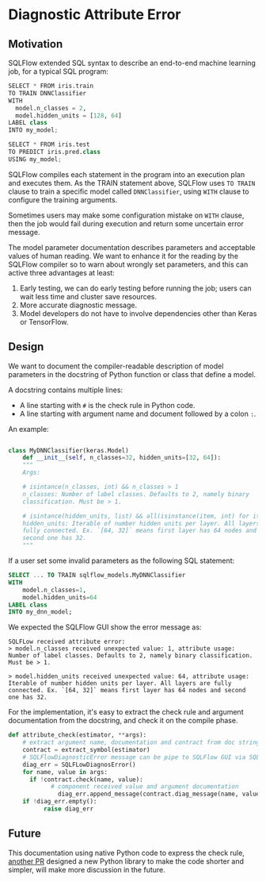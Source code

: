# Diagnostic Attribute Error

## Motivation

SQLFlow extended SQL syntax to describe an end-to-end machine learning job, for a typical SQL program:

``` python
SELECT * FROM iris.train
TO TRAIN DNNClassifier
WITH
  model.n_classes = 2,
  model.hidden_units = [128, 64]
LABEL class
INTO my_model;

SELECT * FROM iris.test
TO PREDICT iris.pred.class
USING my_model;
```

SQLFlow compiles each statement in the program into an execution plan and executes them.
As the TRAIN statement above, SQLFlow uses `TO TRAIN` clause to train a specific model called `DNNClassifier`,
using `WITH` clause to configure the training arguments.

Sometimes users may make some configuration mistake on `WITH` clause,
then the job would fail during execution and return some uncertain error message.

The model parameter documentation describes parameters and acceptable values of human reading.
We want to enhance it for the reading by the SQLFlow compiler so to warn about wrongly set parameters, and
this can active three advantages at least:

1. Early testing, we can do early testing before running the job; users can wait less time and cluster save resources.
2. More accurate diagnostic message.
3. Model developers do not have to involve dependencies other than Keras or TensorFlow.

## Design

We want to document the compiler-readable description of model parameters in the docstring of
Python function or class that define a model.

A docstring contains multiple lines:

- A line starting with `#` is the check rule in Python code.
- A line starting with argument name and document followed by a colon `:`.

An example:

```python

class MyDNNClassifier(keras.Model)
    def __init__(self, n_classes=32, hidden_units=[32, 64]):
    """
    Args:

    # isintance(n_classes, int) && n_classes > 1
    n_classes: Number of label classes. Defaults to 2, namely binary
    classification. Must be > 1.

    # isintance(hidden_units, list) && all(isinstance(item, int) for item in hidden_units)
    hidden_units: Iterable of number hidden units per layer. All layers are
    fully connected. Ex. `[64, 32]` means first layer has 64 nodes and
    second one has 32.
    """
```

If a user set some invalid parameters as the following SQL statement:

``` sql
SELECT ... TO TRAIN sqlflow_models.MyDNNClassifier
WITH
    model.n_classes=1,
    model.hidden_units=64
LABEL class
INTO my_dnn_model;
```

We expected the SQLFlow GUI show the error message as:

``` text
SQLFLow received attribute error:
> model.n_classes received unexpected value: 1, attribute usage:
Number of label classes. Defaults to 2, namely binary classification. Must be > 1.

> model.hidden_units received unexpected value: 64, attribute usage:
Iterable of number hidden units per layer. All layers are fully connected. Ex. `[64, 32]` means first layer has 64 nodes and second one has 32.
```

For the implementation, it's easy to extract the check rule and argument documentation from the docstring, and check it on the compile phase.

``` python
def attribute_check(estimator, **args):
    # extract argument name, documentation and contract from doc string  
    contract = extract_symbol(estimator)
    # SQLFlowDiagnosticError message can be pipe to SQLFlow GUI via SQLFlow gRPC server
    diag_err = SQLFLowDiagnosError()
    for name, value in args:
      if !contract.check(name, value):
            # component received value and argument documentation
              diag_err.append_message(contract.diag_message(name, value))
    if !diag_err.empty():
          raise diag_err
```

## Future

This documentation using native Python code to express the check rule,
[another PR](https://github.com/sql-machine-learning/sqlflow/pull/2245) designed a new Python library to make the code shorter and simpler, will make more discussion in the future.

